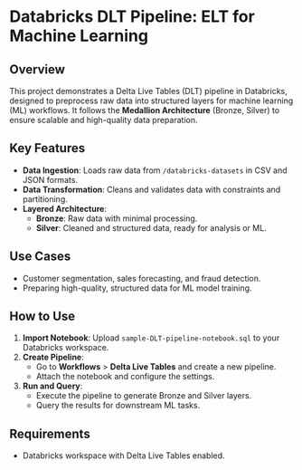 # Databricks DLT Pipeline: ELT for Machine Learning

## **Overview**
This project demonstrates a Delta Live Tables (DLT) pipeline in Databricks, designed to preprocess raw data into structured layers for machine learning (ML) workflows. It follows the **Medallion Architecture** (Bronze, Silver) to ensure scalable and high-quality data preparation.

## **Key Features**
- **Data Ingestion**: Loads raw data from `/databricks-datasets` in CSV and JSON formats.
- **Data Transformation**: Cleans and validates data with constraints and partitioning.
- **Layered Architecture**:
  - **Bronze**: Raw data with minimal processing.
  - **Silver**: Cleaned and structured data, ready for analysis or ML.

## **Use Cases**
- Customer segmentation, sales forecasting, and fraud detection.
- Preparing high-quality, structured data for ML model training.

## **How to Use**
1. **Import Notebook**: Upload `sample-DLT-pipeline-notebook.sql` to your Databricks workspace.
2. **Create Pipeline**:
   - Go to **Workflows** > **Delta Live Tables** and create a new pipeline.
   - Attach the notebook and configure the settings.
3. **Run and Query**:
   - Execute the pipeline to generate Bronze and Silver layers.
   - Query the results for downstream ML tasks.

## **Requirements**
- Databricks workspace with Delta Live Tables enabled.
